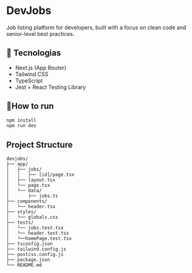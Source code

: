 # DevJobs

Job listing platform for developers, built with a focus on clean code and senior-level best practices.

## 🚀 Tecnologias
- Next.js (App Router)
- Tailwind CSS
- TypeScript
- Jest + React Testing Library

## 🔧How to run

```bash
npm install
npm run dev
```

## Project Structure

```tree
devjobs/
├── app/
│   ├── jobs/
│   │   ├── [id]/page.tsx
│   ├── layout.tsx
│   └── page.tsx
│   └── data/
│       ├── jobs.ts
├── components/
│   └── header.tsx
├── styles/
│   └── globals.css
├── tests/
│   └── jobs.test.tsx
│   └── header.test.tsx
│   └──homePage.test.tsx
├── tsconfig.json
├── tailwind.config.js
├── postcss.config.js
├── package.json
└── README.md
```